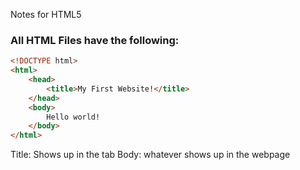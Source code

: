 Notes for HTML5

### All HTML Files have the following:
```html
<!DOCTYPE html>
<html>
	<head>
		<title>My First Website!</title>
	</head>
	<body>
		Hello world!
	</body>
</html>
```
Title: Shows up in the tab 
Body: whatever shows up in the webpage